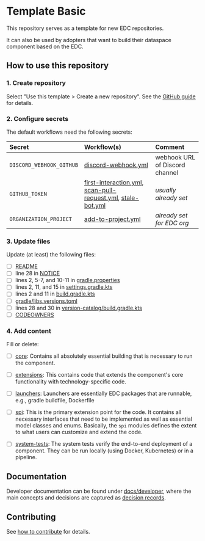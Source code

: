 # Template Basic

This repository serves as a template for new EDC repositories. 

It can also be used by adopters that
want to build their dataspace component based on the EDC.

## How to use this repository

### 1. Create repository

Select "Use this template > Create a new repository". See the [GitHub guide](https://docs.github.com/en/repositories/creating-and-managing-repositories/creating-a-repository-from-a-template) for details.

### 2. Configure secrets

The default workflows need the following secrets:

| Secret                   | Workflow(s)                                                                                                                                                                          | Comment                         |
|:-------------------------|:-------------------------------------------------------------------------------------------------------------------------------------------------------------------------------------|:--------------------------------|
| `DISCORD_WEBHOOK_GITHUB` | [discord-webhook.yml](.github/workflows/discord-webhook.yml)                                                                                                                         | webhook URL of Discord channel  |
| `GITHUB_TOKEN`           | [first-interaction.yml](.github/workflows/first-interaction.yml), [scan-pull-request.yml](.github/workflows/scan-pull-request.yml), [stale-bot.yml](.github/workflows/stale-bot.yml) | _usually already set_           |
| `ORGANIZATION_PROJECT`   | [add-to-project.yml](.github/workflows/add-to-project.yml)                                                                                                                           | _already set for EDC org_       |

### 3. Update files

Update (at least) the following files:
- [ ] [README](README.md)
- [ ] line 28 in [NOTICE](NOTICE.md)
- [ ] lines 2, 5-7, and 10-11 in [gradle.properties](gradle.properties)
- [ ] lines 2, 11, and 15 in [settings.gradle.kts](settings.gradle.kts)
- [ ] lines 2 and 11 in [build.gradle.kts](build.gradle.kts)
- [ ] [gradle/libs.versions.toml](gradle/libs.versions.toml)
- [ ] lines 28 and 30 in [version-catalog/build.gradle.kts](version-catalog/build.gradle.kts)
- [ ] [CODEOWNERS](.github/CODEOWNERS)

### 4. Add content

Fill or delete:
- [ ] [core](): Contains all absolutely essential building that is necessary to run the component.
- [ ] [extensions](): This contains code that extends the component's core functionality with technology-specific code.
- [ ] [launchers](): Launchers are essentially EDC packages that are runnable, e.g., gradle buildfile, Dockerfile
- [ ] [spi](): This is the primary extension point for the code. It contains all necessary interfaces that need to be implemented
  as well as essential model classes and enums. Basically, the `spi` modules defines the extent to what users can customize and extend the code.
- [ ] [system-tests](): The system tests verify the end-to-end deployment of a component. They can be run locally (using Docker, Kubernetes) or in a pipeline.


## Documentation

Developer documentation can be found under [docs/developer](docs/developer/), where the main concepts
and decisions are captured as [decision records](docs/developer/decision-records/).

## Contributing

See [how to contribute](CONTRIBUTING.md) for details.